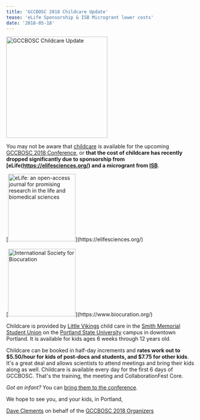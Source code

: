 ```yaml
---
title: 'GCCBOSC 2018 Childcare Update'
tease: 'eLife Sponsorship & ISB Microgrant lower costs'
date: '2018-05-18'
---
```

[<img class="float-right" src="/src/images/galaxy-logos/gccbosc-childcare-banner.png" alt="GCCBOSC Childcare Update" width="270" />](http://localhost:8080/events/gccbosc2018/childcare/)

You may not be aware that [childcare](/events/gccbosc2018/childcare/) is available for the upcoming [GCCBOSC 2018 Conference](https://gccbosc2018.sched.com/), or **that the cost of childcare has recently dropped significantly due to sponsorship from [eLife(https://elifesciences.org/) and a microgrant from [ISB](https://www.biocuration.org/)**.

<div class="float-left">
[<img src="/src/images/logos/elife-logo-wide.jpg" alt="eLife: an open-access journal for promising research in the life and biomedical sciences" width="180" />](https://elifesciences.org/)
<br /><br />
[<img src="/src/images/logos/isb-logo-wide.jpg" alt="International Society for Biocuration" width="180" />](https://www.biocuration.org/)
</div>

Childcare is provided by [Little Vikings](http://www.littlevikings.org/) child care in the [Smith Memorial Student Union](https://www.pdx.edu/student-union/) on the [Portland State University](https://www.pdx.edu/) campus in downtown Portland.  It is available for kids ages 6 weeks through 12 years old.

Childcare can be booked in half-day increments and **rates work out to $5.50/hour for kids of post-docs and students, and $7.75 for other kids**.  It's a great deal and allows scientists to attend meetings and bring their kids along as well. Childcare is available every day for the first 6 days of GCCBOSC.  That's the training, the meeting and CollaborationFest Core.

*Got an infant?* You can [bring them to the conference](/events/gccbosc2018/childcare/#infants-and-nursing-parents).

We hope to see you, and your kids, in Portland,

[Dave Clements](/people/dave-clements/) on behalf of the [GCCBOSC 2018 Organizers](/events/gccbosc2018/organizers/)
